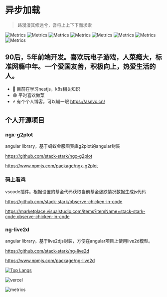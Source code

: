 # 异步加载

>路漫漫其修远兮，吾将上上下下而求索


![Metrics](https://img.shields.io/static/v1?label=&message=热爱生活&color=blue)
![Metrics](https://img.shields.io/static/v1?label=&message=积极向上&color=green)
![Metrics](https://img.shields.io/static/v1?label=&message=网瘾少年&color=red)
![Metrics](https://img.shields.io/static/v1?label=&message=黑暗料理探索者&color=yellow)
![Metrics](https://img.shields.io/static/v1?label=&message=韭零后&color=success)
![Metrics](https://img.shields.io/static/v1?label=&message=提瓦特挖掘机&color=ff69b4)
![Metrics](https://img.shields.io/static/v1?label=&message=守望描边大师&color=blueviolet)
![Metrics](https://img.shields.io/static/v1?label=&message=峡谷混子&color=critical)

## 90后，5年前端开发。喜欢玩电子游戏，人菜瘾大，标准网瘾中年。一个爱国友善，积极向上，热爱生活的人。

- 🌱 目前在学习nestjs，k8s相关知识
- 😄 平时喜欢做菜
- ⚡ 有个个人博客，可以瞄一眼 https://asnyc.cn/


## 个人开源项目

### ngx-g2plot
angular library。基于蚂蚁金服图表库g2plot的angular封装

https://github.com/stack-stark/ngx-g2plot

https://www.npmjs.com/package/ngx-g2plot


### 码上看鸡
vscode插件。根据设置的基金代码获取当前基金涨跌情况数据生成js代码


https://github.com/stack-stark/observe-chicken-in-code


https://marketplace.visualstudio.com/items?itemName=stack-stark-code.observe-chicken-in-code


### ng-live2d
angular library。基于live2djs封装，方便在angular项目上使用live2d模型。


https://github.com/stack-stark/ng-live2d

https://www.npmjs.com/package/ng-live2d


[![Top Langs](https://github-readme-stats.vercel.app/api/top-langs/?username=stack-stark)](https://github.com/stack-stark/github-readme-stats)


![vercel](https://github-readme-stats.vercel.app/api?username=stack-stark)



![metrics](https://metrics.lecoq.io/stack-stark?template=classic&base.indepth=false&base.hireable=false&config.timezone=Asia%2FShanghai)

<!-- <div align="center"> <img src="https://activity-graph.herokuapp.com/graph?username=stack-stark&theme=xcode" /> </div> -->


